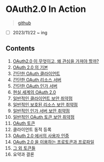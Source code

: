# OAuth2.0 In Action

> [github](https://github.com/oauthinaction/oauth-in-action-code)

- [ ] 2023/11/22 ~ ing

## Contents

1. [OAuth2.0 이 무엇이고, 왜 관심을 가져야 할까?](./chapter01.md)
2. [OAuth 2.0 의 기본](./chapter02.md)
3. [간단한 OAuth 클라이언트](./chapter03.md)
4. [간단한 OAuth 리소스 서버](./chapter04.md)
5. [간단한 OAuth 인가 서버](./chapter05.md)
6. [현실 세계의 OAuth 2.0](./chapter06.md)
7. [일반적인 클라이언트 보안 취약점](./chapter07.md)
8. [일반적인 보호된 리소스 보안 취약점](./chapter08.md)
9. [일반적인 인가 서버 보안 취약점](./chapter09.md)
10. [일반적인 OAuth 토큰 보안 취약점](./chapter10.md)
11. [OAuth 토큰](./chapter11.md)
12. 클라이언트 동적 등록
13. [OAuth 2.0 에서의 사용자 인증](./chapter13.md)
14. [OAuth 2.0 을 이용하는 프로토콘과 프로파일](./chapter14.md)
15. [그 외 토큰들](./chapter15.md)
16. 요약과 결론
